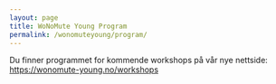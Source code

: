 ```yaml
---
layout: page
title: WoNoMute Young Program
permalink: /wonomuteyoung/program/
---
```


Du finner programmet for kommende workshops på vår nye nettside: https://wonomute-young.no/workshops
